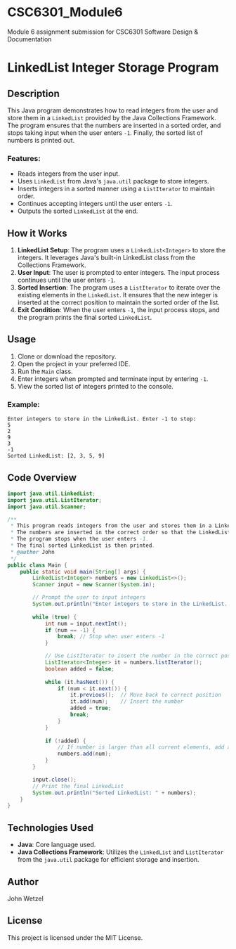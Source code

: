 # CSC6301_Module6
Module 6 assignment submission for CSC6301 Software Design &amp; Documentation

# LinkedList Integer Storage Program

## Description

This Java program demonstrates how to read integers from the user and store them in a `LinkedList` provided by the Java Collections Framework. The program ensures that the numbers are inserted in a sorted order, and stops taking input when the user enters `-1`. Finally, the sorted list of numbers is printed out.

### Features:

- Reads integers from the user input.
- Uses `LinkedList` from Java's `java.util` package to store integers.
- Inserts integers in a sorted manner using a `ListIterator` to maintain order.
- Continues accepting integers until the user enters `-1`.
- Outputs the sorted `LinkedList` at the end.

## How it Works

1. **LinkedList Setup**: The program uses a `LinkedList<Integer>` to store the integers. It leverages Java's built-in LinkedList class from the Collections Framework.
2. **User Input**: The user is prompted to enter integers. The input process continues until the user enters `-1`.
3. **Sorted Insertion**: The program uses a `ListIterator` to iterate over the existing elements in the `LinkedList`. It ensures that the new integer is inserted at the correct position to maintain the sorted order of the list.
4. **Exit Condition**: When the user enters `-1`, the input process stops, and the program prints the final sorted `LinkedList`.

## Usage

1. Clone or download the repository.
2. Open the project in your preferred IDE.
3. Run the `Main` class.
4. Enter integers when prompted and terminate input by entering `-1`.
5. View the sorted list of integers printed to the console.

### Example:

```
Enter integers to store in the LinkedList. Enter -1 to stop:
5
2
9
3
-1
Sorted LinkedList: [2, 3, 5, 9]
```

## Code Overview

```java
import java.util.LinkedList;
import java.util.ListIterator;
import java.util.Scanner;

/**
 * This program reads integers from the user and stores them in a LinkedList.
 * The numbers are inserted in the correct order so that the LinkedList remains sorted.
 * The program stops when the user enters -1.
 * The final sorted LinkedList is then printed.
 * @author John
 */
public class Main {
    public static void main(String[] args) {
        LinkedList<Integer> numbers = new LinkedList<>(); 
        Scanner input = new Scanner(System.in);

        // Prompt the user to input integers
        System.out.println("Enter integers to store in the LinkedList. Enter -1 to stop:");
        
        while (true) {
            int num = input.nextInt();
            if (num == -1) {
                break; // Stop when user enters -1
            }

            // Use ListIterator to insert the number in the correct position
            ListIterator<Integer> it = numbers.listIterator();
            boolean added = false;
            
            while (it.hasNext()) {
                if (num < it.next()) {
                    it.previous();  // Move back to correct position
                    it.add(num);    // Insert the number
                    added = true;
                    break;
                }
            }
            
            if (!added) {
                // If number is larger than all current elements, add at the end
                numbers.add(num);
            }
        }

        input.close();
        // Print the final LinkedList
        System.out.println("Sorted LinkedList: " + numbers);
    }
}
```

## Technologies Used

- **Java**: Core language used.
- **Java Collections Framework**: Utilizes the `LinkedList` and `ListIterator` from the `java.util` package for efficient storage and insertion.

## Author

John Wetzel

## License

This project is licensed under the MIT License.
